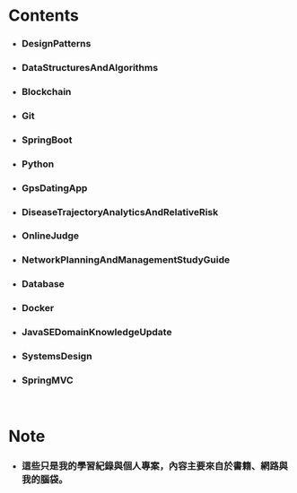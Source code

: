 Contents
=====
* ### DesignPatterns
* ### DataStructuresAndAlgorithms
* ### Blockchain
* ### Git
* ### SpringBoot
* ### Python
* ### GpsDatingApp
* ### DiseaseTrajectoryAnalyticsAndRelativeRisk
* ### OnlineJudge
* ### NetworkPlanningAndManagementStudyGuide
* ### Database
* ### Docker
* ### JavaSEDomainKnowledgeUpdate
* ### SystemsDesign
* ### SpringMVC
<br />

Note
=====
* ### 這些只是我的學習紀錄與個人專案，內容主要來自於書籍、網路與我的腦袋。
<br />

